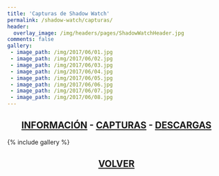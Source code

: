 ```yaml
---
title: 'Capturas de Shadow Watch'
permalink: /shadow-watch/capturas/
header:
  overlay_image: /img/headers/pages/ShadowWatchHeader.jpg
comments: false
gallery:
 - image_path: /img/2017/06/01.jpg
 - image_path: /img/2017/06/02.jpg
 - image_path: /img/2017/06/03.jpg
 - image_path: /img/2017/06/04.jpg
 - image_path: /img/2017/06/05.jpg
 - image_path: /img/2017/06/06.jpg
 - image_path: /img/2017/06/07.jpg
 - image_path: /img/2017/06/08.jpg
---
```

<h2 style="text-align: center;"><strong><a href="/shadow-watch/informacion/">INFORMACIÓN</a> - <a href="/shadow-watch/capturas/">CAPTURAS</a> - <a href="/shadow-watch/descargar/">DESCARGAS</a></strong></h2>

{% include gallery %}
<h2 style="text-align: center;"><strong><a href="/shadow-watch/">VOLVER</a></strong></h2>

